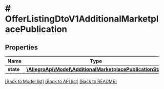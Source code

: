 # # OfferListingDtoV1AdditionalMarketplacePublication

## Properties

Name | Type | Description | Notes
------------ | ------------- | ------------- | -------------
**state** | [**\AllegroApi\Model\AdditionalMarketplacePublicationState**](AdditionalMarketplacePublicationState.md) |  | [optional]

[[Back to Model list]](../../README.md#models) [[Back to API list]](../../README.md#endpoints) [[Back to README]](../../README.md)
